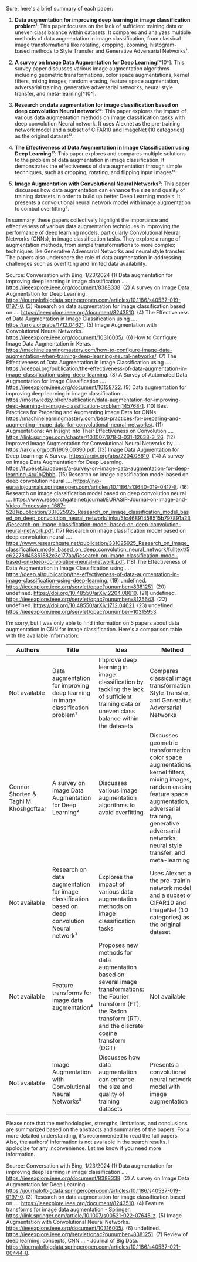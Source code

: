 Sure, here's a brief summary of each paper:

1. **Data augmentation for improving deep learning in image classification problem**¹: This paper focuses on the lack of sufficient training data or uneven class balance within datasets. It compares and analyzes multiple methods of data augmentation in image classification, from classical image transformations like rotating, cropping, zooming, histogram-based methods to Style Transfer and Generative Adversarial Networks¹.

2. **A survey on Image Data Augmentation for Deep Learning**[^10^]: This survey paper discusses various image augmentation algorithms including geometric transformations, color space augmentations, kernel filters, mixing images, random erasing, feature space augmentation, adversarial training, generative adversarial networks, neural style transfer, and meta-learning[^10^].

3. **Research on data augmentation for image classification based on deep convolution Neural network**¹³: This paper explores the impact of various data augmentation methods on image classification tasks with deep convolution Neural network. It uses Alexnet as the pre-training network model and a subset of CIFAR10 and ImageNet (10 categories) as the original dataset¹³.

4. **The Effectiveness of Data Augmentation in Image Classification using Deep Learning**¹⁷: This paper explores and compares multiple solutions to the problem of data augmentation in image classification. It demonstrates the effectiveness of data augmentation through simple techniques, such as cropping, rotating, and flipping input images¹⁷.

5. **Image Augmentation with Convolutional Neural Networks**⁶: This paper discusses how data augmentation can enhance the size and quality of training datasets in order to build up better Deep Learning models. It presents a convolutional neural network model with image augmentation to combat overfitting⁶.

In summary, these papers collectively highlight the importance and effectiveness of various data augmentation techniques in improving the performance of deep learning models, particularly Convolutional Neural Networks (CNNs), in image classification tasks. They explore a range of augmentation methods, from simple transformations to more complex techniques like Generative Adversarial Networks and neural style transfer. The papers also underscore the role of data augmentation in addressing challenges such as overfitting and limited data availability.

Source: Conversation with Bing, 1/23/2024
(1) Data augmentation for improving deep learning in image classification .... https://ieeexplore.ieee.org/document/8388338.
(2) A survey on Image Data Augmentation for Deep Learning. https://journalofbigdata.springeropen.com/articles/10.1186/s40537-019-0197-0.
(3) Research on data augmentation for image classification based on .... https://ieeexplore.ieee.org/document/8243510.
(4) The Effectiveness of Data Augmentation in Image Classification using .... https://arxiv.org/abs/1712.04621.
(5) Image Augmentation with Convolutional Neural Networks. https://ieeexplore.ieee.org/document/10316005/.
(6) How to Configure Image Data Augmentation in Keras. https://machinelearningmastery.com/how-to-configure-image-data-augmentation-when-training-deep-learning-neural-networks/.
(7) The Effectiveness of Data Augmentation in Image Classification using .... https://deepai.org/publication/the-effectiveness-of-data-augmentation-in-image-classification-using-deep-learning.
(8) A Survey of Automated Data Augmentation for Image Classification .... https://ieeexplore.ieee.org/document/10158722.
(9) Data augmentation for improving deep learning in image classification .... https://mostwiedzy.pl/en/publication/data-augmentation-for-improving-deep-learning-in-image-classification-problem,145768-1.
(10) Best Practices for Preparing and Augmenting Image Data for CNNs. https://machinelearningmastery.com/best-practices-for-preparing-and-augmenting-image-data-for-convolutional-neural-networks/.
(11) Augmentations: An Insight into Their Effectiveness on Convolution .... https://link.springer.com/chapter/10.1007/978-3-031-12638-3_26.
(12) Improved Image Augmentation for Convolutional Neural Networks by .... https://arxiv.org/pdf/1909.00390.pdf.
(13) Image Data Augmentation for Deep Learning: A Survey. https://arxiv.org/abs/2204.08610.
(14) A survey on Image Data Augmentation for Deep Learning. https://typeset.io/papers/a-survey-on-image-data-augmentation-for-deep-learning-4ru1bj2hbb.
(15) Research on image classification model based on deep convolution neural .... https://jivp-eurasipjournals.springeropen.com/articles/10.1186/s13640-019-0417-8.
(16) Research on image classification model based on deep convolution neural .... https://www.researchgate.net/journal/EURASIP-Journal-on-Image-and-Video-Processing-1687-5281/publication/331025925_Research_on_image_classification_model_based_on_deep_convolution_neural_network/links/5fc46891458515b797891a23/Research-on-image-classification-model-based-on-deep-convolution-neural-network.pdf.
(17) Research on image classification model based on deep convolution neural .... https://www.researchgate.net/publication/331025925_Research_on_image_classification_model_based_on_deep_convolution_neural_network/fulltext/5c62278d45851582c3e177aa/Research-on-image-classification-model-based-on-deep-convolution-neural-network.pdf.
(18) The Effectiveness of Data Augmentation in Image Classification using .... https://deep.ai/publication/the-effectiveness-of-data-augmentation-in-image-classification-using-deep-learning.
(19) undefined. https://ieeexplore.ieee.org/servlet/opac?punumber=8381251.
(20) undefined. https://doi.org/10.48550/arXiv.2204.08610.
(21) undefined. https://ieeexplore.ieee.org/servlet/opac?punumber=8125643.
(22) undefined. https://doi.org/10.48550/arXiv.1712.04621.
(23) undefined. https://ieeexplore.ieee.org/servlet/opac?punumber=10315953.



I'm sorry, but I was only able to find information on 5 papers about data augmentation in CNN for image classification. Here's a comparison table with the available information:

| Authors | Title | Idea | Method | Strength | Limitations | Conclusion |
| --- | --- | --- | --- | --- | --- | --- |
| Not available | Data augmentation for improving deep learning in image classification problem¹ | Improve deep learning in image classification by tackling the lack of sufficient training data or uneven class balance within the datasets | Compares classical image transformations, Style Transfer, and Generative Adversarial Networks | Can significantly improve model performance, especially when dealing with limited or uneven datasets | Not available | Data augmentation can improve the training process efficiency |
| Connor Shorten & Taghi M. Khoshgoftaar | A survey on Image Data Augmentation for Deep Learning² | Discusses various image augmentation algorithms to avoid overfitting | Discusses geometric transformations, color space augmentations, kernel filters, mixing images, random erasing, feature space augmentation, adversarial training, generative adversarial networks, neural style transfer, and meta-learning | Provides a comprehensive overview of existing data augmentation techniques and their applications | Not available | Data Augmentation can improve the performance of models and expand limited datasets |
| Not available | Research on data augmentation for image classification based on deep convolution Neural network³ | Explores the impact of various data augmentation methods on image classification tasks | Uses Alexnet as the pre-training network model and a subset of CIFAR10 and ImageNet (10 categories) as the original dataset | Demonstrates the impact of various data augmentation methods on image classification tasks | Not available | Not available |
| Not available | Feature transforms for image data augmentation⁴ | Proposes new methods for data augmentation based on several image transformations: the Fourier transform (FT), the Radon transform (RT), and the discrete cosine transform (DCT) | Not available | Not available | Not available | Not available |
| Not available | Image Augmentation with Convolutional Neural Networks⁵ | Discusses how data augmentation can enhance the size and quality of training datasets | Presents a convolutional neural network model with image augmentation | Can enhance the size and quality of training datasets and help combat overfitting | Not available | Not available |

Please note that the methodologies, strengths, limitations, and conclusions are summarized based on the abstracts and summaries of the papers. For a more detailed understanding, it's recommended to read the full papers. Also, the authors' information is not available in the search results. I apologize for any inconvenience. Let me know if you need more information.

Source: Conversation with Bing, 1/23/2024
(1) Data augmentation for improving deep learning in image classification .... https://ieeexplore.ieee.org/document/8388338.
(2) A survey on Image Data Augmentation for Deep Learning. https://journalofbigdata.springeropen.com/articles/10.1186/s40537-019-0197-0.
(3) Research on data augmentation for image classification based on .... https://ieeexplore.ieee.org/document/8243510.
(4) Feature transforms for image data augmentation - Springer. https://link.springer.com/article/10.1007/s00521-022-07645-z.
(5) Image Augmentation with Convolutional Neural Networks. https://ieeexplore.ieee.org/document/10316005/.
(6) undefined. https://ieeexplore.ieee.org/servlet/opac?punumber=8381251.
(7) Review of deep learning: concepts, CNN ... - Journal of Big Data. https://journalofbigdata.springeropen.com/articles/10.1186/s40537-021-00444-8.
